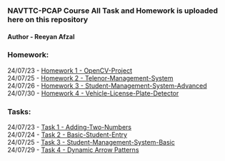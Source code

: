 ###  NAVTTC-PCAP Course All Task and Homework is uploaded here on this repository

#### Author - Reeyan Afzal

### Homework:

24/07/23 - [Homework 1 - OpenCV-Project](https://github.com/reeyan-afzal/NAVTTC_PCAP/blob/main/24_07_23-Homework1/main.py) \
24/07/25 - [Homework 2 - Telenor-Management-System](https://github.com/reeyan-afzal/NAVTTC_PCAP/blob/main/24_07_25-Homework2/main.py) \
24/07/26 - [Homework 3 - Student-Management-System-Advanced](https://github.com/reeyan-afzal/NAVTTC_PCAP/blob/main/24_07_26-Homework3/main.py) \
24/07/30 - [Homework 4 - Vehicle-License-Plate-Detector](https://github.com/reeyan-afzal/NAVTTC_PCAP/blob/main/24_07_30-Homework4/main.py) 

### Tasks:

24/07/23 - [Task 1 - Adding-Two-Numbers](https://github.com/reeyan-afzal/NAVTTC_PCAP/blob/main/24_07_23-Task1/main.py) \
24/07/24 - [Task 2 - Basic-Student-Entry](https://github.com/reeyan-afzal/NAVTTC_PCAP/blob/main/24_07_24-Task2/main.py) \
24/07/25 - [Task 3 - Student-Management-System-Basic](https://github.com/reeyan-afzal/NAVTTC_PCAP/blob/main/24_07_25-Task3/main.py) \
24/07/29 - [Task 4 - Dynamic Arrow Patterns](https://github.com/reeyan-afzal/NAVTTC_PCAP/blob/main/24_07_29-Task4/main.py) 
